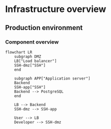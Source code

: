 # Infrastructure overview

## Production environment

### Component overview

```mermaid
flowchart LR
    subgraph DMZ
    LB["Load balancer"]
    SSH-dmz["SSH"]
    end

    subgraph APP["Application server"]
    Backend
    SSH-app["SSH"]
    Backend --> PostgreSQL
    end

    LB --> Backend
    SSH-dmz --> SSH-app

    User --> LB
    Developer --> SSH-dmz
```
